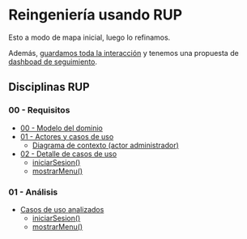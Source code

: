 # Reingeniería usando RUP

Esto a modo de mapa inicial, luego lo refinamos.

Además, [guardamos toda la interacción](../conversation-log.md) y tenemos una propuesta de [dashboad de seguimiento](99-seguimiento/README.md).

## Disciplinas RUP

### 00 - Requisitos
- [00 - Modelo del dominio](/RUP/00-casos-uso/00-modelo-del-dominio/modelo-dominio.md)
- [01 - Actores y casos de uso](/RUP/00-casos-uso/01-actores-casos-uso/actores-casos-uso.md)
  - [Diagrama de contexto (actor administrador)](/RUP/00-casos-uso/01-actores-casos-uso/diagrama-contexto-administrador.md)
- [02 - Detalle de casos de uso](/RUP/00-casos-uso/02-detalle/)
  - [iniciarSesion()](/RUP/00-casos-uso/02-detalle/iniciarSesion/README.md)
  - [mostrarMenu()](/RUP/00-casos-uso/02-detalle/mostrarMenu/README.md)

### 01 - Análisis
- [Casos de uso analizados](/RUP/01-analisis/casos-uso/)
  - [iniciarSesion()](/RUP/01-analisis/casos-uso/iniciarSesion/README.md)
  - [mostrarMenu()](/RUP/01-analisis/casos-uso/mostrarMenu/README.md)

